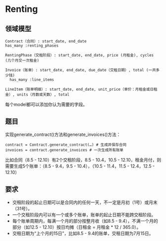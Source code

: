 # Renting

## 领域模型

```
Contract（合同）: start_date, end_date
has_many :renting_phases

RentingPhase（交租阶段）: start_date, end_date, price (月租金), cycles (几个月交一次租金)

Invoice（账单）: start_date, end_date, due_date（交租日期）, total (一共多少钱)
  has_many :line_items

LineItem（账单明细）: start_date, end_date, unit_price（单价：月租金或日租金）, units（月数或天数）, total
```

每个model都可以添加你认为需要的字段。

## 题目

实现generate_contract()方法和generate_invoices()方法：
```
contract = Contract.generate_contract(…) # 生成并保存合同
invoices = contract.generate_invoices # 一次生成所有账单
```
比如合同（8.5 - 12.10）有2个交租阶段，8.5 - 10.4，10.5 - 12.10，租金月付，则需要生成5个账单：（8.5 - 9.4，9.5 - 10.4），（10.5 - 11.4，11.5 - 12.4，12.5 - 12.10）


## 要求

- 交租阶段的起止日期可以是合同内的任何一天，不一定是月初（1号）或月末（31号）。
- 一个交租阶段内可以有一个或多个账单，账单的起止日期不能跨交租阶段。
- 每个账单周期内，每满一个月的部分按整月收（如8.5 - 9.4），不满一个月的部分（如12.5 - 12.10）按日均摊（日租金 = 月租金 * 12 / 365.0）。
- 交租日期为“上个月的15日”，比如8.5 - 9.4的账单，交租日期为7月15日。
